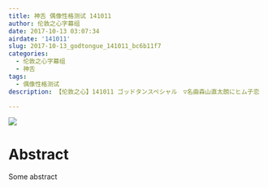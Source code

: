 ```yaml
---
title: 神舌 偶像性格测试 141011
author: 伦敦之心字幕组
date: 2017-10-13 03:07:34
airdate: '141011'
slug: 2017-10-13_godtongue_141011_bc6b11f7
categories:
  - 伦敦之心字幕组
  - 神舌
tags:
  - 偶像性格测试
description: 【伦敦之心】141011 ゴッドタンスペシャル　▽名曲森山直太朗にヒム子恋

---
```

![](/img/gakki.jpg)
# Abstract
Some abstract
